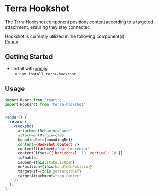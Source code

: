 # Terra Hookshot

The Terra Hookshot component positions content according to a targeted attachment, ensuring they stay connected.

Hookshot is currently utilized in the following component(s):<br />
[Popup][1]

## Getting Started

- Install with [npmjs](https://www.npmjs.com):
  - `npm install terra-hookshot`

## Usage

```jsx
import React from 'react';
import Hookshot from 'terra-hookshot';


render() {
  return (
    <Hookshot
      attachmentBehavior="auto"
      attachmentMargin={10}
      boundingRef={boundingRef}
      content=<Hookshot.Content />
      contentAttachment="bottom center"
      contentOffset={{ horizontal: 10, vertical: 10 }}
      isEnabled
      isOpen={this.state.isOpen}
      onPosition={this.handleOnPosition}
      targetRef={this.getTargetRef}
      targetAttachment="top center"
    />
  );
}

```

[1]: https://github.com/cerner/terra-core/tree/master/packages/terra-popup/docs
